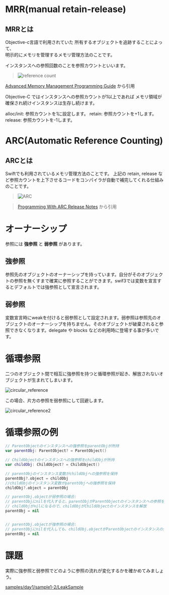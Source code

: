 # MRR(manual retain-release)
## MRRとは
Objective-c言語で利用されていた
所有するオブジェクトを追跡することによって、  
明示的にメモリを管理するメモリ管理方法のことです。

インスタンスへの参照回数のことを参照カウントといいます。

> ![reference count](https://developer.apple.com/library/mac/documentation/Cocoa/Conceptual/MemoryMgmt/Art/memory_management_2x.png)

[Advanced Memory Management Programming Guide](https://developer.apple.com/library/mac/#documentation/Cocoa/Conceptual/MemoryMgmt/Articles/MemoryMgmt.html) から引用

Objective-C ではインスタンスへの参照カウントが1以上であれば
メモリ領域が確保され続けインスタンスは生存し続けます。

alloc/init: 参照カウントを1に設定します。
retain: 参照カウントを+1します。  
release: 参照カウントを-1します。

# ARC(Automatic Reference Counting)
## ARCとは
Swiftでも利用されているメモリ管理方法のことです。
上記の retain, release など参照カウントを上下させるコードをコンパイラが自動で補完してくれる仕組みのことです。

> ![ARC](https://developer.apple.com/library/mac/releasenotes/MacOSX/WhatsNewInOSX/Art/ARC_design_final.gif)

> [Programming With ARC Release Notes](http://developer.apple.com/library/mac/#releasenotes/MacOSX/WhatsNewInOSX/Articles/MacOSX10_7.html) から引用

# オーナーシップ
参照には **強参照** と **弱参照** があります。

## 強参照

参照先のオブジェクトのオーナーシップを持っています。自分がそのオブジェクトの参照を無くすまで確実に参照することができます。swif3では変数を宣言するとデフォルトでは強参照として宣言されます。

## 弱参照

変数宣言時にweakを付けると弱参照として設定されます。弱参照は参照先のオブジェクトのオーナーシップを持ちません。そのオブジェクトが破棄されると参照できなくなります。delegate や blocks などの利用時に登場する事が多いです。

# 循環参照

二つのオブジェクト間で相互に強参照を持つと循環参照が起き、解放されないオブジェクトが生まれてしまいます。

![circular_reference](https://raw.github.com/mixi-inc/iOSTraining/master/Doc/Images/1.2/circular_reference.png)

この場合、片方の参照を弱参照にして回避します。

![circular_reference2](https://raw.github.com/mixi-inc/iOSTraining/master/Doc/Images/1.2/circular_reference2.png)

# 循環参照の例

```swift
// ParentObjectのインスタンスへの強参照をparentObjが所持
var parentObj: ParentObject? = ParentObject()

// ChildObjectのインスタンスへの強参照をchildObjが所持
var childObj: ChildObject? = ChildObject()

// parentObjのインスタンス変数がchildObjへの強参照を保持
parentObj?.object = childObj
//childObjのインスタンス変数がparentObjへの強参照を保持
childObj?.object = parentObj

// parentObj.objectが弱参照の場合:
// parentObjにnilを代入すると、parentObjがParentObjectのインスタンスへの参照を解除（解放）
// childObjがnilになるので、childObjがChildObjectのインスタンスを解放
parentObj = nil


// parentObj.objectが強参照の場合:
// parentObjにnilを代入しても、childObj.objectがParentObjectのインスタンスの強参照を保持
parentObj = nil
```

# 課題

実際に強参照と弱参照でどのように参照の流れが変化するかを確かめてみましょう。

[samples/day1/sample1-2/LeakSample](../../samples/day1/sample1-2)
